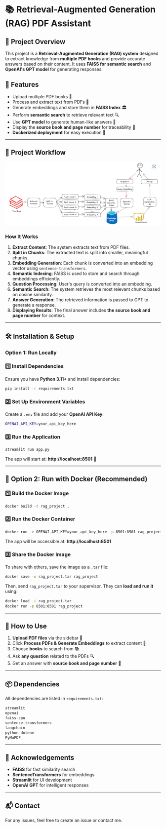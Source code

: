 # 📚 Retrieval-Augmented Generation (RAG) PDF Assistant

## 📝 Project Overview
This project is a **Retrieval-Augmented Generation (RAG) system** designed to extract knowledge from **multiple PDF books** and provide accurate answers based on their content. It uses **FAISS for semantic search** and **OpenAI's GPT model** for generating responses.

## 🚀 Features
- Upload multiple PDF books 📂
- Process and extract text from PDFs 📄
- Generate embeddings and store them in **FAISS Index** 🏛️
- Perform **semantic search** to retrieve relevant text 🔍
- Use **GPT model** to generate human-like answers 🤖
- Display the **source book and page number** for traceability 📖
- **Dockerized deployment** for easy execution 🐳

---
## 📌 Project Workflow
![Project Workflow](diagram.jpg)

### **How It Works**
1. **Extract Content**: The system extracts text from PDF files.
2. **Split in Chunks**: The extracted text is split into smaller, meaningful chunks.
3. **Embedding Generation**: Each chunk is converted into an embedding vector using `sentence-transformers`.
4. **Semantic Indexing**: FAISS is used to store and search through embeddings efficiently.
5. **Question Processing**: User's query is converted into an embedding.
6. **Semantic Search**: The system retrieves the most relevant chunks based on cosine similarity.
7. **Answer Generation**: The retrieved information is passed to GPT to generate a response.
8. **Displaying Results**: The final answer includes **the source book and page number** for context.

---
## 🛠️ Installation & Setup
### **Option 1: Run Locally**

### **1️⃣ Install Dependencies**
Ensure you have **Python 3.11+** and install dependencies:
```bash
pip install -r requirements.txt
```

### **2️⃣ Set Up Environment Variables**
Create a `.env` file and add your **OpenAI API Key**:
```bash
OPENAI_API_KEY=your_api_key_here
```

### **3️⃣ Run the Application**
```bash
streamlit run app.py
```
The app will start at: **http://localhost:8501** 🎉

---
## 🐳 Option 2: Run with Docker (Recommended)

### **1️⃣ Build the Docker Image**
```bash
docker build -t rag_project .
```

### **2️⃣ Run the Docker Container**
```bash
docker run -e OPENAI_API_KEY=your_api_key_here -p 8501:8501 rag_project
```
The app will be accessible at: **http://localhost:8501**

### **3️⃣ Share the Docker Image**
To share with others, save the image as a `.tar` file:
```bash
docker save -o rag_project.tar rag_project
```
Then, send `rag_project.tar` to your supervisor. They can **load and run it** using:
```bash
docker load -i rag_project.tar
docker run -p 8501:8501 rag_project
```

---
## 📖 How to Use
1. **Upload PDF files** via the sidebar 📂
2. Click **Process PDFs & Generate Embeddings** to extract content 🔄
3. Choose **books** to search from 📚
4. Ask **any question** related to the PDFs 🔍
5. Get an answer with **source book and page number** 🎯

---
## 📦 Dependencies
All dependencies are listed in `requirements.txt`:
```
streamlit
openai
faiss-cpu
sentence-transformers
langchain
python-dotenv
PyMuPDF
```

---
## 🤖 Acknowledgements
- **FAISS** for fast similarity search
- **SentenceTransformers** for embeddings
- **Streamlit** for UI development
- **OpenAI GPT** for intelligent responses

---
## 📬 Contact
For any issues, feel free to create an issue or contact me.

